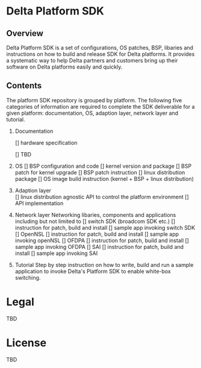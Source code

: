 # Delta Platform SDK


## Overview

Delta Platform SDK is a set of configurations, OS patches, BSP, libaries and instructions on how to build and release SDK for Delta platforms. It provides a systematic way to help Delta partners and customers bring up their software on Delta platforms easily and quickly.


## Contents 
The platform SDK repository is grouped by platform. The following five categories of information are required to complete the SDK deliverable for a given platform: documentation, OS, adaption layer, network layer and tutorial.

1. Documentation 

   [] hardware specification

   [] TBD

2. OS 
   [] BSP configuration and code
   [] kernel version and package 
   [] BSP patch for kernel upgrade 
   [] BSP patch instruction 
   [] linux distribution package 
   [] OS image build instruction (kernel + BSP + linux distribution)

3. Adaption layer  
   [] linux distribution agnostic API to control the platform environment 
   [] API implementation 

4. Network layer 
   Networking libaries, components and applications including but not limited to 
       [] switch SDK (broadcom SDK etc.)
            [] instruction for patch, build and install
            [] sample app invoking switch SDK
       [] OpenNSL 
            [] instruction for patch, build and install
            [] sample app invoking openNSL 
       [] OFDPA 
            [] instruction for patch, build and install
            [] sample app invoking OFDPA
       [] SAI
            [] instruction for patch, build and install
            [] sample app invoking SAI

5. Tutorial 
   Step by step instruction on how to write, build and run a sample application to invoke Delta's Platform SDK to enable white-box switching.


# Legal

TBD 

# License

TBD
